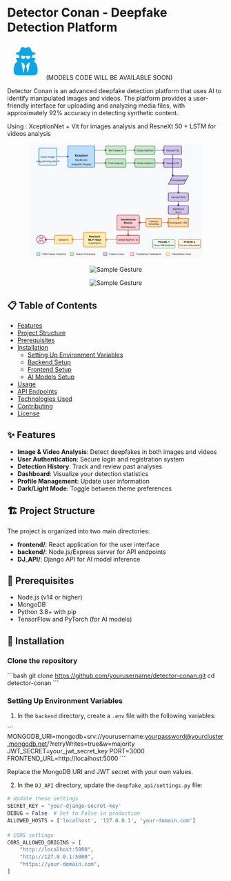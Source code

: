 # Detector Conan - Deepfake Detection Platform

![Detector Conan Logo](frontend/public/favicon.svg)  (MODELS CODE WILL BE AVAILABLE SOON)


Detector Conan is an advanced deepfake detection platform that uses AI to identify manipulated images and videos. The platform provides a user-friendly interface for uploading and analyzing media files, with approximately 92% accuracy in detecting synthetic content.

Using : XceptionNet + Vit for images analysis and ResneXt 50 + LSTM for videos analysis 

<p align="center">
  <img src="Screenshot 2025-05-05 013244.png" alt="Sample Gesture" width="400"/>
</p>
<p align="center">
  <img src="ResneXt.png" alt="Sample Gesture" width="400"/>
</p>
<p align="center">
  <img src="ResneXt.png" alt="Sample Gesture" width="400"/>
</p>

## 📋 Table of Contents

- [Features](#features)
- [Project Structure](#project-structure)
- [Prerequisites](#prerequisites)
- [Installation](#installation)
  - [Setting Up Environment Variables](#setting-up-environment-variables)
  - [Backend Setup](#backend-setup)
  - [Frontend Setup](#frontend-setup)
  - [AI Models Setup](#ai-models-setup)
- [Usage](#usage)
- [API Endpoints](#api-endpoints)
- [Technologies Used](#technologies-used)
- [Contributing](#contributing)
- [License](#license)

## ✨ Features

- **Image & Video Analysis**: Detect deepfakes in both images and videos
- **User Authentication**: Secure login and registration system
- **Detection History**: Track and review past analyses
- **Dashboard**: Visualize your detection statistics
- **Profile Management**: Update user information
- **Dark/Light Mode**: Toggle between theme preferences

## 🏗️ Project Structure

The project is organized into two main directories:

- **frontend/**: React application for the user interface
- **backend/**: Node.js/Express server for API endpoints
- **DJ_API/**: Django API for AI model inference

## 🔧 Prerequisites

- Node.js (v14 or higher)
- MongoDB
- Python 3.8+ with pip
- TensorFlow and PyTorch (for AI models)

## 🚀 Installation

### Clone the repository

\`\`\`bash
git clone https://github.com/yourusername/detector-conan.git
cd detector-conan
\`\`\`

### Setting Up Environment Variables

1. In the `backend` directory, create a `.env` file with the following variables:

\`\`\`
MONGODB_URI=mongodb+srv://yourusername:yourpassword@yourcluster.mongodb.net/?retryWrites=true&w=majority
JWT_SECRET=your_jwt_secret_key
PORT=3000
FRONTEND_URL=http://localhost:5000
\`\`\`

Replace the MongoDB URI and JWT secret with your own values.

2. In the `DJ_API` directory, update the `deepfake_api/settings.py` file:

```python
# Update these settings
SECRET_KEY = 'your-django-secret-key'
DEBUG = False  # Set to False in production
ALLOWED_HOSTS = ['localhost', '127.0.0.1', 'your-domain.com']

# CORS settings
CORS_ALLOWED_ORIGINS = [
    "http://localhost:5000",
    "http://127.0.0.1:5000",
    "https://your-domain.com",
]
